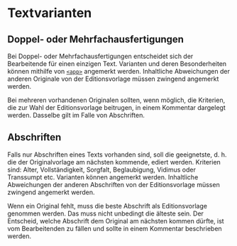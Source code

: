 # Textvarianten

## Doppel- oder Mehrfachausfertigungen

Bei Doppel- oder Mehrfachausfertigungen entscheidet sich der Bearbeitende 
für einen einzigen Text. 
Varianten und deren Besonderheiten können mithilfe von
[`<app>`](app.de.md) angemerkt werden. 
Inhaltliche Abweichungen der anderen Originale von der Editionsvorlage
müssen zwingend angemerkt werden.

Bei mehreren vorhandenen Originalen sollten, wenn möglich, die Kriterien, 
die zur Wahl der Editionsvorlage beitrugen, in einem Kommentar dargelegt
werden. 
Dasselbe gilt im Falle von Abschriften.

## Abschriften

Falls nur Abschriften eines Texts vorhanden sind, soll die geeignetste,
d. h. die der Originalvorlage am nächsten kommende, ediert werden.
Kriterien sind: Alter, Vollständigkeit, Sorgfalt, Beglaubigung,
Vidimus oder Transsumpt etc.
Varianten können angemerkt werden.
Inhaltliche Abweichungen der anderen Abschriften von der Editionsvorlage
müssen zwingend angemerkt werden.

Wenn ein Original fehlt, muss die beste Abschrift als Editionsvorlage
genommen werden. 
Das muss nicht unbedingt die älteste sein. 
Der Entscheid, welche Abschrift dem Original am nächsten kommen dürfte, 
ist vom Bearbeitenden zu fällen und sollte in einem Kommentar beschrieben
werden.
